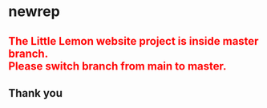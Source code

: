 # newrep
<h2 style="color:red;">
The Little Lemon website project is inside master branch. <br/>
Please switch branch from main to master. 
</h2>
<h2>Thank you</h2>

